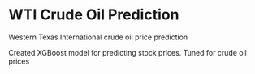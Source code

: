 # WTI Crude Oil Prediction
Western Texas International crude oil price prediction

Created XGBoost model for predicting stock prices.
Tuned for crude oil prices
